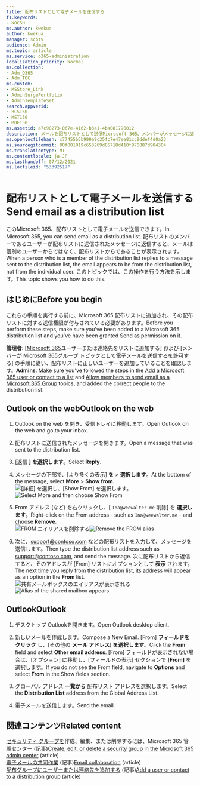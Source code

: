 ```yaml
---
title: 配布リストとして電子メールを送信する
f1.keywords:
- NOCSH
ms.author: kwekua
author: kwekua
manager: scotv
audience: Admin
ms.topic: article
ms.service: o365-administration
localization_priority: Normal
ms.collection:
- Adm_O365
- Adm_TOC
ms.custom:
- MSStore_Link
- AdminSurgePortfolio
- AdminTemplateSet
search.appverid:
- BCS160
- MET150
- MOE150
ms.assetid: a7c98273-067e-4162-b3a1-4ba081796012
description: メールを配布リストとして送信Microsoft 365、メンバーがメッセージに返信すると、そのメールは配布リストから送信されたと思われる。
ms.openlocfilehash: c77455b5b990a9c35fc7e47ee81cc9ddef4d0a23
ms.sourcegitcommit: 00f001019c653269d85718d410f970887d904304
ms.translationtype: MT
ms.contentlocale: ja-JP
ms.lasthandoff: 07/12/2021
ms.locfileid: "53392517"
---
```

# <a name="send-email-as-a-distribution-list"></a><span data-ttu-id="ed407-103">配布リストとして電子メールを送信する</span><span class="sxs-lookup"><span data-stu-id="ed407-103">Send email as a distribution list</span></span>

<span data-ttu-id="ed407-104">このMicrosoft 365、配布リストとして電子メールを送信できます。</span><span class="sxs-lookup"><span data-stu-id="ed407-104">In Microsoft 365, you can send email as a distribution list.</span></span> <span data-ttu-id="ed407-105">配布リストのメンバーであるユーザーが配布リストに送信されたメッセージに返信すると、メールは個別のユーザーからではなく、配布リストからであることが表示されます。</span><span class="sxs-lookup"><span data-stu-id="ed407-105">When a person who is a member of the distribution list replies to a message sent to the distribution list, the email appears to be from the distribution list, not from the individual user.</span></span> <span data-ttu-id="ed407-106">このトピックでは、この操作を行う方法を示します。</span><span class="sxs-lookup"><span data-stu-id="ed407-106">This topic shows you how to do this.</span></span>
  
## <a name="before-you-begin"></a><span data-ttu-id="ed407-107">はじめに</span><span class="sxs-lookup"><span data-stu-id="ed407-107">Before you begin</span></span>

<span data-ttu-id="ed407-108">これらの手順を実行する前に、Microsoft 365 配布リストに追加され、その配布リストに対する送信権限が付与されている必要があります。</span><span class="sxs-lookup"><span data-stu-id="ed407-108">Before you perform these steps, make sure you've been added to a Microsoft 365 distribution list and you've have been granted Send as permission on it.</span></span>
  
 <span data-ttu-id="ed407-109">**管理者**: [[Microsoft 365](../email/add-user-or-contact-to-distribution-list.md)ユーザーまたは連絡先をリストに追加する] および [メンバーが [Microsoft 365](../../solutions/allow-members-to-send-as-or-send-on-behalf-of-group.md#allow-members-to-send-email-as-a-group)グループ トピックとして電子メールを送信するを許可する] の手順に従い、配布リストに正しいユーザーを追加していることを確認します。</span><span class="sxs-lookup"><span data-stu-id="ed407-109">**Admins**: Make sure you've followed the steps in the [Add a Microsoft 365 user or contact to a list](../email/add-user-or-contact-to-distribution-list.md) and [Allow members to send email as a Microsoft 365 Group](../../solutions/allow-members-to-send-as-or-send-on-behalf-of-group.md#allow-members-to-send-email-as-a-group) topics, and added the correct people to the distribution list.</span></span>
  
## <a name="outlook-on-the-web"></a><span data-ttu-id="ed407-110">Outlook on the web</span><span class="sxs-lookup"><span data-stu-id="ed407-110">Outlook on the web</span></span>

1. <span data-ttu-id="ed407-111">Outlook on the web を開き、受信トレイに移動します。</span><span class="sxs-lookup"><span data-stu-id="ed407-111">Open Outlook on the web and go to your inbox.</span></span> 
    
2. <span data-ttu-id="ed407-112">配布リストに送信されたメッセージを開きます。</span><span class="sxs-lookup"><span data-stu-id="ed407-112">Open a message that was sent to the distribution list.</span></span> 
    
3. <span data-ttu-id="ed407-113">[返信 **] を選択します**。</span><span class="sxs-lookup"><span data-stu-id="ed407-113">Select **Reply**.</span></span> 
    
4. <span data-ttu-id="ed407-114">メッセージの下部で、[より多くの表示] **を** \> **選択します**。</span><span class="sxs-lookup"><span data-stu-id="ed407-114">At the bottom of the message, select **More** \> **Show from**.</span></span><br/> <span data-ttu-id="ed407-115">![[詳細] を選択し、[Show From] を選択します。](../../media/534f13b7-9f15-48ea-8835-ea2ed1863ece.png)</span><span class="sxs-lookup"><span data-stu-id="ed407-115">![Select More and then choose Show From](../../media/534f13b7-9f15-48ea-8835-ea2ed1863ece.png)</span></span>
  
5. <span data-ttu-id="ed407-116">From アドレス (など) を右クリックし、[ `Ina@weewalter.me` 削除] を **選択します**。</span><span class="sxs-lookup"><span data-stu-id="ed407-116">Right-click on the From address - such as `Ina@weewalter.me` - and choose **Remove**.</span></span><br/> <span data-ttu-id="ed407-117">![FROM エイリアスを削除する](../../media/9b8d8e8f-dc46-499c-89bd-0a480603bf1f.png)</span><span class="sxs-lookup"><span data-stu-id="ed407-117">![Remove the FROM alias](../../media/9b8d8e8f-dc46-499c-89bd-0a480603bf1f.png)</span></span>
  
6. <span data-ttu-id="ed407-118">次に、support@contoso.com などの配布リストを入力して、メッセージを送信します。</span><span class="sxs-lookup"><span data-stu-id="ed407-118">Then type the distribution list address such as support@contoso.com, and send the message.</span></span> <span data-ttu-id="ed407-119">次に配布リストから返信すると、そのアドレスが [From] リストにオプションとして **表示** されます。</span><span class="sxs-lookup"><span data-stu-id="ed407-119">The next time you reply from the distribution list, its address will appear as an option in the **From** list.</span></span><br/><span data-ttu-id="ed407-120">![共有メールボックスのエイリアスが表示される](../../media/f7632a9a-9cab-446c-9e37-23ef50c5b975.png)</span><span class="sxs-lookup"><span data-stu-id="ed407-120">![Alias of the shared mailbox appears](../../media/f7632a9a-9cab-446c-9e37-23ef50c5b975.png)</span></span>

## <a name="outlook"></a><span data-ttu-id="ed407-121">Outlook</span><span class="sxs-lookup"><span data-stu-id="ed407-121">Outlook</span></span>

1. <span data-ttu-id="ed407-122">デスクトップ Outlookを開きます。</span><span class="sxs-lookup"><span data-stu-id="ed407-122">Open Outlook desktop client.</span></span>

2. <span data-ttu-id="ed407-123">新しいメールを作成します。</span><span class="sxs-lookup"><span data-stu-id="ed407-123">Compose a New Email.</span></span> <span data-ttu-id="ed407-124">[From] **フィールドをクリック** し、[その他の **メール アドレス] を選択します**。</span><span class="sxs-lookup"><span data-stu-id="ed407-124">Click the **From** field and select **Other email address**.</span></span> <span data-ttu-id="ed407-125">[From] フィールドが表示されない場合は、[オプション] に移動し、[フィールドの表示] セクションで **[From]** を選択します。</span><span class="sxs-lookup"><span data-stu-id="ed407-125">If you do not see the From field, navigate to **Options** and select **From** in the Show fields section.</span></span>

3. <span data-ttu-id="ed407-126">グローバル アドレス **一覧から** 配布リスト アドレスを選択します。</span><span class="sxs-lookup"><span data-stu-id="ed407-126">Select the **Distribution List** address from the Global Address List.</span></span>

4. <span data-ttu-id="ed407-127">電子メールを送信します。</span><span class="sxs-lookup"><span data-stu-id="ed407-127">Send the email.</span></span>

## <a name="related-content"></a><span data-ttu-id="ed407-128">関連コンテンツ</span><span class="sxs-lookup"><span data-stu-id="ed407-128">Related content</span></span>

<span data-ttu-id="ed407-129">[セキュリティ グループを](../email/create-edit-or-delete-a-security-group.md)作成、編集、または削除するには、Microsoft 365 管理センター (記事)</span><span class="sxs-lookup"><span data-stu-id="ed407-129">[Create, edit, or delete a security group in the Microsoft 365 admin center](../email/create-edit-or-delete-a-security-group.md) (article)</span></span>\
<span data-ttu-id="ed407-130">[電子メールの共同作業](../email/email-collaboration.md) (記事)</span><span class="sxs-lookup"><span data-stu-id="ed407-130">[Email collaboration](../email/email-collaboration.md) (article)</span></span>\
<span data-ttu-id="ed407-131">[配布グループにユーザーまたは連絡先を追加する](../email/add-user-or-contact-to-distribution-list.md) (記事)</span><span class="sxs-lookup"><span data-stu-id="ed407-131">[Add a user or contact to a distribution group](../email/add-user-or-contact-to-distribution-list.md) (article)</span></span>